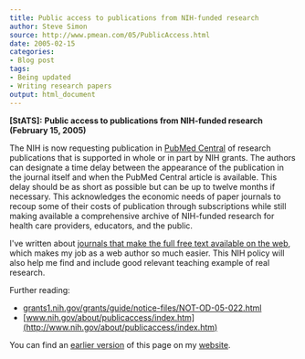 ```yaml
---
title: Public access to publications from NIH-funded research
author: Steve Simon
source: http://www.pmean.com/05/PublicAccess.html
date: 2005-02-15
categories:
- Blog post
tags:
- Being updated
- Writing research papers
output: html_document
---
```

**[StATS]:** **Public access to publications from
NIH-funded research (February 15, 2005)**

The NIH is now requesting publication in [PubMed
Central](http://www.pubmedcentral.nih.gov/) of research publications
that is supported in whole or in part by NIH grants. The authors can
designate a time delay between the appearance of the publication in the
journal itself and when the PubMed Central article is available. This
delay should be as short as possible but can be up to twelve months if
necessary. This acknowledges the economic needs of paper journals to
recoup some of their costs of publication through subscriptions while
still making available a comprehensive archive of NIH-funded research
for health care providers, educators, and the public.

I've written about [journals that make the full free text available on
the web](http://www.pmean.com/weblog2004/FullText.asp),
which makes my job as a web author so much easier. This NIH policy will
also help me find and include good relevant teaching example of real
research.

Further reading:

-   [grants1.nih.gov/grants/guide/notice-files/NOT-OD-05-022.html](http://grants1.nih.gov/grants/guide/notice-files/NOT-OD-05-022.html)
-   [www.nih.gov/about/publicaccess/index.htm](http://www.nih.gov/about/publicaccess/index.htm)


You can find an [earlier version][sim1] of this page on my [website][sim2].

[sim1]: http://www.pmean.com/05/PublicAccess.html
[sim2]: http://www.pmean.com
